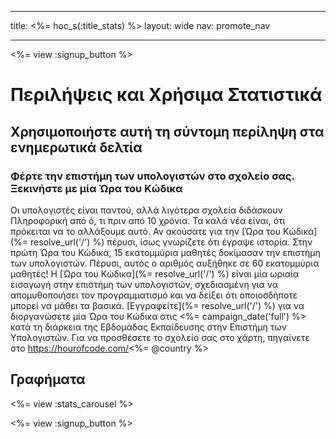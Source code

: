 * * *

title: <%= hoc_s(:title_stats) %> layout: wide nav: promote_nav

* * *

<%= view :signup_button %>

# Περιλήψεις και Χρήσιμα Στατιστικά

## Χρησιμοποιήστε αυτή τη σύντομη περίληψη στα ενημερωτικά δελτία

### Φέρτε την επιστήμη των υπολογιστών στο σχολείο σας. Ξεκινήστε με μία Ώρα του Κώδικα

Οι υπολογιστές είναι παντού, αλλά λιγότερα σχολεία διδάσκουν Πληροφορική από ό, τι πριν από 10 χρόνια. Τα καλά νέα είναι, ότι πρόκειται να το αλλάξουμε αυτό. Αν ακούσατε για την [Ώρα του Κώδικα](%= resolve_url('/') %) πέρυσι, ίσως γνωρίζετε ότι έγραψε ιστορία. Στην πρώτη Ώρα του Κώδικα, 15 εκατομμύρια μαθητές δοκίμασαν την επιστήμη των υπολογιστών. Πέρυσι, αυτός ο αριθμός αυξήθηκε σε 60 εκατομμύρια μαθητές! Η [Ώρα του Κώδικα](%= resolve_url('/') %) είναι μία ωριαία εισαγωγή στην επιστήμη των υπολογιστών, σχεδιασμένη για να απομυθοποιήσει τον προγραμματισμό και να δείξει ότι οποιοσδήποτε μπορεί να μάθει τα βασικά. [Εγγραφείτε](%= resolve_url('/') %) για να διοργανώσετε μία Ώρα του Κώδικα στις <%= campaign_date('full') %> κατά τη διάρκεια της Εβδομάδας Εκπαίδευσης στην Επιστήμη των Υπολογιστών. Για να προσθέσετε το σχολείο σας στο χάρτη, πηγαίνετε στο https://hourofcode.com/<%= @country %>

## Γραφήματα

<%= view :stats_carousel %>

<%= view :signup_button %>